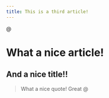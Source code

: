 ```yaml
---
title: This is a third article!
---
```


@
# What a nice article!
## And a nice title!!
> What a nice quote!
Great
@
